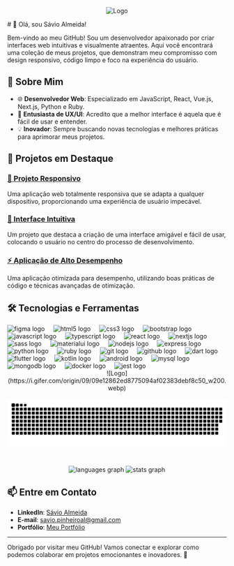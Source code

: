 <p align="center">
  <img src="https://savioalmeida.vercel.app/assets/logo.svg" alt="Logo" />
</p>
# 👋 Olá, sou Sávio Almeida!

Bem-vindo ao meu GitHub! Sou um desenvolvedor apaixonado por criar interfaces web intuitivas e visualmente atraentes. Aqui você encontrará uma coleção de meus projetos, que demonstram meu compromisso com design responsivo, código limpo e foco na experiência do usuário.

## 🚀 Sobre Mim

- 🌐 **Desenvolvedor Web**: Especializado em JavaScript, React, Vue.js, Next.js, Python e Ruby.
- 🎨 **Entusiasta de UX/UI**: Acredito que a melhor interface é aquela que é fácil de usar e entender.
- 💡 **Inovador**: Sempre buscando novas tecnologias e melhores práticas para aprimorar meus projetos.

## 🌟 Projetos em Destaque

### [📱 Projeto Responsivo](#)
Uma aplicação web totalmente responsiva que se adapta a qualquer dispositivo, proporcionando uma experiência de usuário impecável.

### [🎨 Interface Intuitiva](#)
Um projeto que destaca a criação de uma interface amigável e fácil de usar, colocando o usuário no centro do processo de desenvolvimento.

### [⚡ Aplicação de Alto Desempenho](#)
Uma aplicação otimizada para desempenho, utilizando boas práticas de código e técnicas avançadas de otimização.

## 🛠️ Tecnologias e Ferramentas

<div align="left">
  <img src="https://cdn.jsdelivr.net/gh/devicons/devicon/icons/figma/figma-original.svg" height="30" alt="figma logo"  />
  <img width="12" />
  <img src="https://cdn.jsdelivr.net/gh/devicons/devicon/icons/html5/html5-original.svg" height="30" alt="html5 logo"  />
  <img width="12" />
  <img src="https://cdn.jsdelivr.net/gh/devicons/devicon/icons/css3/css3-original.svg" height="30" alt="css3 logo"  />
  <img width="12" />
  <img src="https://cdn.jsdelivr.net/gh/devicons/devicon/icons/bootstrap/bootstrap-original.svg" height="30" alt="bootstrap logo"  />
  <img width="12" />
  <img src="https://cdn.jsdelivr.net/gh/devicons/devicon/icons/javascript/javascript-original.svg" height="30" alt="javascript logo"  />
  <img width="12" />
  <img src="https://cdn.jsdelivr.net/gh/devicons/devicon/icons/typescript/typescript-original.svg" height="30" alt="typescript logo"  />
  <img width="12" />
  <img src="https://cdn.jsdelivr.net/gh/devicons/devicon/icons/react/react-original.svg" height="30" alt="react logo"  />
  <img width="12" />
  <img src="https://cdn.jsdelivr.net/gh/devicons/devicon/icons/nextjs/nextjs-original.svg" height="30" alt="nextjs logo"  />
  <img width="12" />
  <img src="https://cdn.jsdelivr.net/gh/devicons/devicon/icons/sass/sass-original.svg" height="30" alt="sass logo"  />
  <img width="12" />
  <img src="https://cdn.jsdelivr.net/gh/devicons/devicon/icons/materialui/materialui-original.svg" height="30" alt="materialui logo"  />
  <img width="12" />
  <img src="https://cdn.jsdelivr.net/gh/devicons/devicon/icons/nodejs/nodejs-original.svg" height="30" alt="nodejs logo"  />
  <img width="12" />
  <img src="https://cdn.jsdelivr.net/gh/devicons/devicon/icons/express/express-original.svg" height="30" alt="express logo"  />
  <img width="12" />
  <img src="https://cdn.jsdelivr.net/gh/devicons/devicon/icons/python/python-original.svg" height="30" alt="python logo"  />
  <img width="12" />
  <img src="https://cdn.jsdelivr.net/gh/devicons/devicon/icons/ruby/ruby-original.svg" height="30" alt="ruby logo"  />
  <img width="12" />
  <img src="https://cdn.jsdelivr.net/gh/devicons/devicon/icons/git/git-original.svg" height="30" alt="git logo"  />
  <img width="12" />
  <img src="https://cdn.jsdelivr.net/gh/devicons/devicon/icons/github/github-original.svg" height="30" alt="github logo"  />
  <img width="12" />
  <img src="https://cdn.jsdelivr.net/gh/devicons/devicon/icons/dart/dart-original.svg" height="30" alt="dart logo"  />
  <img width="12" />
  <img src="https://cdn.jsdelivr.net/gh/devicons/devicon/icons/flutter/flutter-original.svg" height="30" alt="flutter logo"  />
  <img width="12" />
  <img src="https://cdn.jsdelivr.net/gh/devicons/devicon/icons/kotlin/kotlin-original.svg" height="30" alt="kotlin logo"  />
  <img width="12" />
  <img src="https://cdn.jsdelivr.net/gh/devicons/devicon/icons/android/android-original.svg" height="30" alt="android logo"  />
  <img width="12" />
  <img src="https://cdn.jsdelivr.net/gh/devicons/devicon/icons/mysql/mysql-original.svg" height="30" alt="mysql logo"  />
  <img width="12" />
  <img src="https://cdn.jsdelivr.net/gh/devicons/devicon/icons/mongodb/mongodb-original.svg" height="30" alt="mongodb logo"  />
  <img width="12" />
  <img src="https://cdn.jsdelivr.net/gh/devicons/devicon/icons/docker/docker-original.svg" height="30" alt="docker logo"  />
  <img width="12" />
  <img src="https://cdn.jsdelivr.net/gh/devicons/devicon/icons/jest/jest-plain.svg" height="30" alt="jest logo"  />
</div>
<div align="center">
  ![Logo](https://i.gifer.com/origin/09/09e12862ed8775094af02383debf8c50_w200.webp)
</div>
<br clear="both">
<div align="center">
  <img src="https://raw.githubusercontent.com/saviovd/saviovd/output/snake.svg" alt="Snake animation" />
</div>

###

<br clear="both">

<div align="center">
  <img src="https://github-readme-stats.vercel.app/api/top-langs?username=saviovd&locale=en&hide_title=false&layout=compact&card_width=320&langs_count=5&theme=dracula&hide_border=false" height="150" alt="languages graph"  />
  <img src="https://github-readme-stats.vercel.app/api?username=saviovd&hide_title=true&hide_rank=false&show_icons=true&include_all_commits=true&count_private=true&disable_animations=false&theme=dracula&locale=en&hide_border=false" height="150" alt="stats graph"  />
</div>

###


## 📫 Entre em Contato

- **LinkedIn**: [Sávio Almeida](https://www.linkedin.com/in/saviovd/)
- **E-mail**: savio.pinheiroal@gmail.com
- **Portfólio**: [Meu Portfólio](https://savioportfolio.vercel.app)

---

Obrigado por visitar meu GitHub! Vamos conectar e explorar como podemos colaborar em projetos emocionantes e inovadores. 🚀
